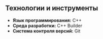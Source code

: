 ## Технологии и инструменты

*   **Язык программирования:** C++
*   **Среда разработки:** C++ Builder
*   **Система контроля версий:** Git
